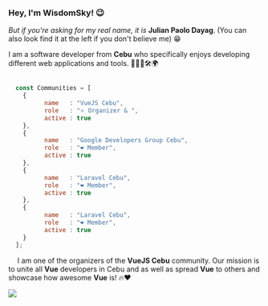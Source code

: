### Hey, I'm WisdomSky! 😉


<i>But if you're asking for my real name, it is </i> <strong>Julian Paolo Dayag</strong>. (You can also look find it at the left if you don't believe me) 😁


I am a software developer from **Cebu** who specifically enjoys developing different web applications and tools. 👨🏽‍💻🛠🌍


```javascript

  const Communities = [
    {
          name   : "VueJS Cebu",
          role   : "⭐️ Organizer & ",
          active : true
    },
    {
          name   : "Google Developers Group Cebu",
          role   : "❤️ Member",
          active : true
    },
    {
          name   : "Laravel Cebu",
          role   : "❤️ Member",
          active : true
    },
    {
          name   : "Laravel Cebu",
          role   : "❤️ Member",
          active : true
    }
  ];

```


<img src="https://raw.githubusercontent.com/gilbarbara/logos/master/logos/vue.svg" width="14" /> I am one of the organizers of the **VueJS Cebu** community. Our mission is to unite all **Vue** developers in Cebu and as well as spread **Vue** to others and showcase how awesome **Vue** is! 🔥❤️

![](https://github-readme-stats.vercel.app/api?username=wisdomsky&show_icons=true&title_color=fff&icon_color=79ff97&text_color=9f9f9f&bg_color=151515)
